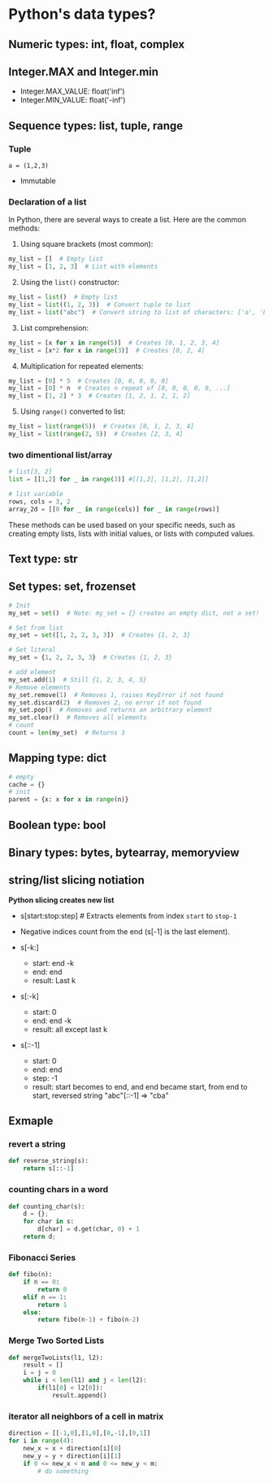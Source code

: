 # Python's data types?
## Numeric types: int, float, complex
## Integer.MAX and Integer.min
* Integer.MAX_VALUE: float('inf')
* Integer.MIN_VALUE: float('-inf')
## Sequence types: list, tuple, range
### Tuple
`a = (1,2,3)`
* Immutable

### Declaration of a list
In Python, there are several ways to create a list. Here are the common methods:

1. Using square brackets (most common):
```python
my_list = []  # Empty list
my_list = [1, 2, 3]  # List with elements
```

2. Using the `list()` constructor:
```python
my_list = list()  # Empty list
my_list = list((1, 2, 3))  # Convert tuple to list
my_list = list("abc")  # Convert string to list of characters: ['a', 'b', 'c']
```

3. List comprehension:
```python
my_list = [x for x in range(5)]  # Creates [0, 1, 2, 3, 4]
my_list = [x*2 for x in range(3)]  # Creates [0, 2, 4]
```

4. Multiplication for repeated elements:
```python
my_list = [0] * 5  # Creates [0, 0, 0, 0, 0]
my_list = [0] * n  # Creates n repeat of [0, 0, 0, 0, 0, ...]
my_list = [1, 2] * 3  # Creates [1, 2, 1, 2, 1, 2]
```

5. Using `range()` converted to list:
```python
my_list = list(range(5))  # Creates [0, 1, 2, 3, 4]
my_list = list(range(2, 5))  # Creates [2, 3, 4]
```
### two dimentional list/array
```python
# list[3, 2]
list = [[1,2] for _ in range(3)] #[[1,2], [1,2], [1,2]]

# list variable
rows, cols = 3, 2
array_2d = [[0 for _ in range(cols)] for _ in range(rows)]

```
These methods can be used based on your specific needs, such as creating empty lists, lists with initial values, or lists with computed values.
## Text type: str
## Set types: set, frozenset
```python
# Init
my_set = set()  # Note: my_set = {} creates an empty dict, not a set!

# Set from list
my_set = set([1, 2, 2, 3, 3])  # Creates {1, 2, 3}

# Set literal
my_set = {1, 2, 2, 3, 3}  # Creates {1, 2, 3}

# add element
my_set.add(1)  # Still {1, 2, 3, 4, 5}
# Remove elements
my_set.remove(1)  # Removes 1, raises KeyError if not found
my_set.discard(2)  # Removes 2, no error if not found
my_set.pop()  # Removes and returns an arbitrary element
my_set.clear()  # Removes all elements
# count
count = len(my_set)  # Returns 3

```
## Mapping type: dict
```python
# empty
cache = {}
# init
parent = {x: x for x in range(n)}
```
## Boolean type: bool
## Binary types: bytes, bytearray, memoryview

## string/list slicing notiation
**Python slicing creates new list**

* s[start:stop:step]  # Extracts elements from index `start` to `stop-1`
* Negative indices count from the end (s[-1] is the last element).

* s[-k:]
    * start: end -k
    * end: end
    * result: Last k
* s[:-k] 
    * start: 0
    * end: end -k
    * result: all except last k
* s[::-1]    
    * start: 0
    * end: end
    * step: -1
    * result: start becomes to end, and end became start, from end to start, reversed string "abc"[::-1] => "cba"


## Exmaple
### revert a string
```python
def reverse_string(s):
    return s[::-1]
```
### counting chars in a word
```python
def counting_char(s):
    d = {};
    for char in s:
        d[char] = d.get(char, 0) + 1
    return d;
```

### Fibonacci Series
```python
def fibo(n):
    if n == 0:
        return 0
    elif n == 1:
        return 1
    else:
        return fibo(n-1) + fibo(n-2)
```
### Merge Two Sorted Lists
```python
def mergeTwoLists(l1, l2):
    result = []
    i = j = 0
    while i < len(l1) and j < len(l2):
        if(l1[0] < l2[0]):
            result.append()
```        

### iterator all neighbors of a cell in matrix
```python
direction = [[-1,0],[1,0],[0,-1],[0,1]]
for i in range(4):
    new_x = x + direction[i][0]
    new_y = y + direction[i][1]
    if 0 <= new_x < n and 0 <= new_y < m:
        # do something

```
